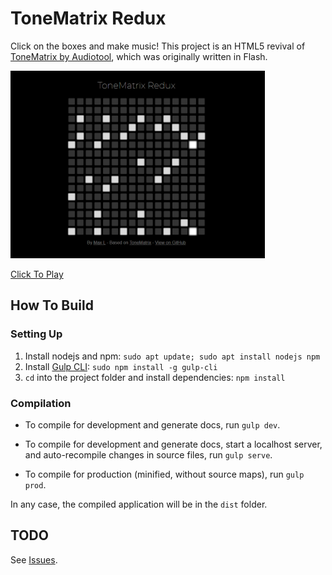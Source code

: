 # ToneMatrix Redux

Click on the boxes and make music! This project is an HTML5 revival of [ToneMatrix by Audiotool](https://tonematrix.audiotool.com/), which was originally written in Flash.

<a href="https://www.maxlaumeister.com/tonematrix/"><img alt="ToneMatrix Redux Screenshot" src="/etc/screenshot.png?raw=true" height="300" title="Click To Play!"></a>

[Click To Play](https://www.maxlaumeister.com/tonematrix/)

## How To Build

### Setting Up

1. Install nodejs and npm: `sudo apt update; sudo apt install nodejs npm`
2. Install [Gulp CLI](https://gulpjs.com/): `sudo npm install -g gulp-cli`
3. `cd` into the project folder and install dependencies: `npm install`

### Compilation

* To compile for development and generate docs, run `gulp dev`.

* To compile for development and generate docs, start a localhost server, and auto-recompile changes in source files, run `gulp serve`.

* To compile for production (minified, without source maps), run `gulp prod`.

In any case, the compiled application will be in the `dist` folder.

## TODO

See [Issues](https://github.com/MaxLaumeister/ToneMatrixRedux/issues).
